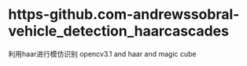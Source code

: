# https-github.com-andrewssobral-vehicle_detection_haarcascades
利用haar进行模仿识别
opencv3.1 and haar and magic cube
